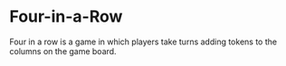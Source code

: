 # Four-in-a-Row
Four in a row is a game in which players take turns adding tokens to the columns on the game board.  
